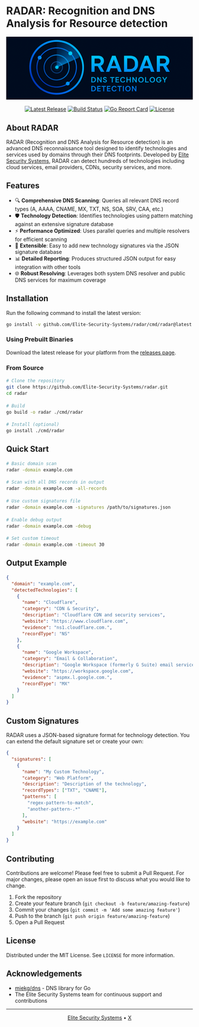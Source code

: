 # RADAR: Recognition and DNS Analysis for Resource detection

<p align="center">
  <img src="static/radar-logo.png" alt="RADAR Logo"/>
</p>

<p align="center">
  <a href="https://github.com/Elite-Security-Systems/radar/releases"><img src="https://img.shields.io/github/v/release/Elite-Security-Systems/radar" alt="Latest Release"></a>
  <a href="https://github.com/Elite-Security-Systems/radar/actions"><img src="https://github.com/Elite-Security-Systems/radar/workflows/Build/badge.svg" alt="Build Status"></a>
  <a href="https://goreportcard.com/report/github.com/Elite-Security-Systems/radar"><img src="https://goreportcard.com/badge/github.com/Elite-Security-Systems/radar" alt="Go Report Card"></a>
  <a href="LICENSE"><img src="https://img.shields.io/github/license/Elite-Security-Systems/radar" alt="License"></a>
</p>

## About RADAR

RADAR (Recognition and DNS Analysis for Resource detection) is an advanced DNS reconnaissance tool designed to identify technologies and services used by domains through their DNS footprints. Developed by [Elite Security Systems](https://elitesecurity.systems), RADAR can detect hundreds of technologies including cloud services, email providers, CDNs, security services, and more.

## Features

- 🔍 **Comprehensive DNS Scanning**: Queries all relevant DNS record types (A, AAAA, CNAME, MX, TXT, NS, SOA, SRV, CAA, etc.)
- 🛡️ **Technology Detection**: Identifies technologies using pattern matching against an extensive signature database
- ⚡ **Performance Optimized**: Uses parallel queries and multiple resolvers for efficient scanning
- 🧩 **Extensible**: Easy to add new technology signatures via the JSON signature database
- 📊 **Detailed Reporting**: Produces structured JSON output for easy integration with other tools
- 🌐 **Robust Resolving**: Leverages both system DNS resolver and public DNS services for maximum coverage

## Installation

Run the following command to install the latest version:
```bash
go install -v github.com/Elite-Security-Systems/radar/cmd/radar@latest
```

### Using Prebuilt Binaries

Download the latest release for your platform from the [releases page](https://github.com/Elite-Security-Systems/radar/releases).

### From Source

```bash
# Clone the repository
git clone https://github.com/Elite-Security-Systems/radar.git
cd radar

# Build
go build -o radar ./cmd/radar

# Install (optional)
go install ./cmd/radar
```

## Quick Start

```bash
# Basic domain scan
radar -domain example.com

# Scan with all DNS records in output
radar -domain example.com -all-records

# Use custom signatures file
radar -domain example.com -signatures /path/to/signatures.json

# Enable debug output
radar -domain example.com -debug

# Set custom timeout
radar -domain example.com -timeout 30
```

## Output Example

```json
{
  "domain": "example.com",
  "detectedTechnologies": [
    {
      "name": "Cloudflare",
      "category": "CDN & Security",
      "description": "Cloudflare CDN and security services",
      "website": "https://www.cloudflare.com",
      "evidence": "ns1.cloudflare.com.",
      "recordType": "NS"
    },
    {
      "name": "Google Workspace",
      "category": "Email & Collaboration",
      "description": "Google Workspace (formerly G Suite) email services",
      "website": "https://workspace.google.com",
      "evidence": "aspmx.l.google.com.",
      "recordType": "MX"
    }
  ]
}
```

## Custom Signatures

RADAR uses a JSON-based signature format for technology detection. You can extend the default signature set or create your own:

```json
{
  "signatures": [
    {
      "name": "My Custom Technology",
      "category": "Web Platform",
      "description": "Description of the technology",
      "recordTypes": ["TXT", "CNAME"],
      "patterns": [
        "regex-pattern-to-match",
        "another-pattern-.*"
      ],
      "website": "https://example.com"
    }
  ]
}
```

## Contributing

Contributions are welcome! Please feel free to submit a Pull Request. For major changes, please open an issue first to discuss what you would like to change.

1. Fork the repository
2. Create your feature branch (`git checkout -b feature/amazing-feature`)
3. Commit your changes (`git commit -m 'Add some amazing feature'`)
4. Push to the branch (`git push origin feature/amazing-feature`)
5. Open a Pull Request

## License

Distributed under the MIT License. See `LICENSE` for more information.

## Acknowledgements

- [miekg/dns](https://github.com/miekg/dns) - DNS library for Go
- The Elite Security Systems team for continuous support and contributions

---

<p align="center">
  <a href="https://elitesecurity.systems">Elite Security Systems</a> •
  <a href="https://x.com/eliteSsystems">X</a>
</p>
